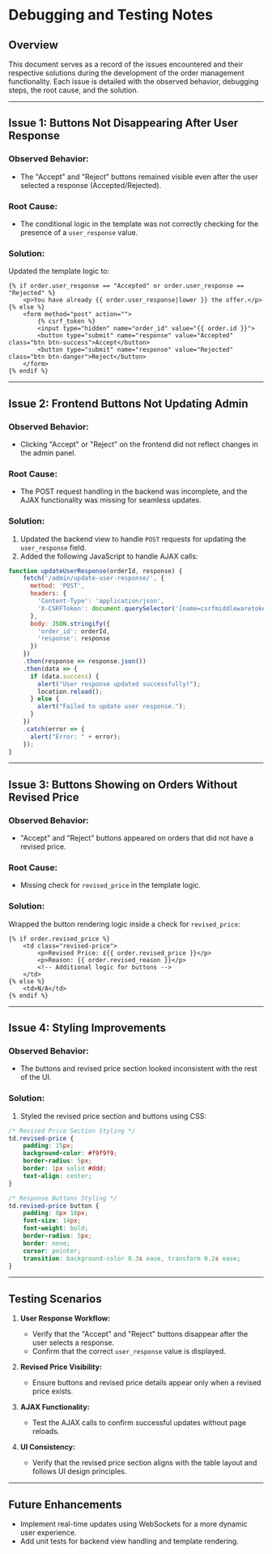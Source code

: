 # Debugging and Testing Notes

## Overview
This document serves as a record of the issues encountered and their respective solutions during the development of the order management functionality. Each issue is detailed with the observed behavior, debugging steps, the root cause, and the solution.

---

## Issue 1: Buttons Not Disappearing After User Response

### Observed Behavior:
- The "Accept" and "Reject" buttons remained visible even after the user selected a response (Accepted/Rejected).

### Root Cause:
- The conditional logic in the template was not correctly checking for the presence of a `user_response` value.

### Solution:
Updated the template logic to:
```django
{% if order.user_response == "Accepted" or order.user_response == "Rejected" %}
    <p>You have already {{ order.user_response|lower }} the offer.</p>
{% else %}
    <form method="post" action="">
        {% csrf_token %}
        <input type="hidden" name="order_id" value="{{ order.id }}">
        <button type="submit" name="response" value="Accepted" class="btn btn-success">Accept</button>
        <button type="submit" name="response" value="Rejected" class="btn btn-danger">Reject</button>
    </form>
{% endif %}
```

---

## Issue 2: Frontend Buttons Not Updating Admin

### Observed Behavior:
- Clicking "Accept" or "Reject" on the frontend did not reflect changes in the admin panel.

### Root Cause:
- The POST request handling in the backend was incomplete, and the AJAX functionality was missing for seamless updates.

### Solution:
1. Updated the backend view to handle `POST` requests for updating the `user_response` field.
2. Added the following JavaScript to handle AJAX calls:
```javascript
function updateUserResponse(orderId, response) {
    fetch('/admin/update-user-response/', {
      method: 'POST',
      headers: {
        'Content-Type': 'application/json',
        'X-CSRFToken': document.querySelector('[name=csrfmiddlewaretoken]').value,
      },
      body: JSON.stringify({
        'order_id': orderId,
        'response': response
      })
    })
    .then(response => response.json())
    .then(data => {
      if (data.success) {
        alert("User response updated successfully!");
        location.reload();
      } else {
        alert("Failed to update user response.");
      }
    })
    .catch(error => {
      alert("Error: " + error);
    });
}
```

---

## Issue 3: Buttons Showing on Orders Without Revised Price

### Observed Behavior:
- "Accept" and "Reject" buttons appeared on orders that did not have a revised price.

### Root Cause:
- Missing check for `revised_price` in the template logic.

### Solution:
Wrapped the button rendering logic inside a check for `revised_price`:
```django
{% if order.revised_price %}
    <td class="revised-price">
        <p>Revised Price: £{{ order.revised_price }}</p>
        <p>Reason: {{ order.revised_reason }}</p>
        <!-- Additional logic for buttons -->
    </td>
{% else %}
    <td>N/A</td>
{% endif %}
```

---

## Issue 4: Styling Improvements

### Observed Behavior:
- The buttons and revised price section looked inconsistent with the rest of the UI.

### Solution:
1. Styled the revised price section and buttons using CSS:
```css
/* Revised Price Section Styling */
td.revised-price {
    padding: 15px;
    background-color: #f9f9f9;
    border-radius: 5px;
    border: 1px solid #ddd;
    text-align: center;
}

/* Response Buttons Styling */
td.revised-price button {
    padding: 8px 16px;
    font-size: 14px;
    font-weight: bold;
    border-radius: 5px;
    border: none;
    cursor: pointer;
    transition: background-color 0.3s ease, transform 0.2s ease;
}
```

---

## Testing Scenarios

1. **User Response Workflow:**
   - Verify that the "Accept" and "Reject" buttons disappear after the user selects a response.
   - Confirm that the correct `user_response` value is displayed.

2. **Revised Price Visibility:**
   - Ensure buttons and revised price details appear only when a revised price exists.

3. **AJAX Functionality:**
   - Test the AJAX calls to confirm successful updates without page reloads.

4. **UI Consistency:**
   - Verify that the revised price section aligns with the table layout and follows UI design principles.

---

## Future Enhancements
- Implement real-time updates using WebSockets for a more dynamic user experience.
- Add unit tests for backend view handling and template rendering.

